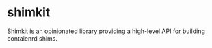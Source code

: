 # shimkit

Shimkit is an opinionated library providing a high-level API for building contaienrd shims.